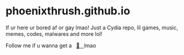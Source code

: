 # phoenixthrush.github.io
If ur here ur bored af or gay lmao!
Just a Cydia repo, lil games, music, memes, codes, malwares and more lol!

Follow me if u wanna get a &nbsp; <a href="https://instagram.com/phoenixthrush">:cookie: &nbsp; </a> lmao

